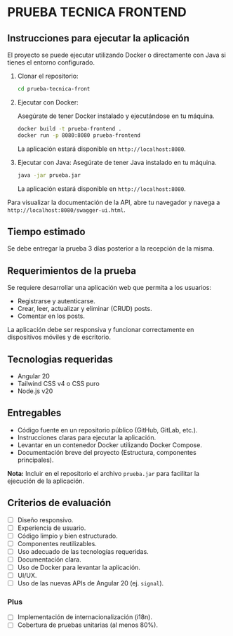 # PRUEBA TECNICA FRONTEND

## Instrucciones para ejecutar la aplicación

El proyecto se puede ejecutar utilizando Docker o directamente con Java si tienes el entorno configurado.

1. Clonar el repositorio:

   ```bash
   cd prueba-tecnica-front
   ```

2. Ejecutar con Docker:

   Asegúrate de tener Docker instalado y ejecutándose en tu máquina.

   ```bash
   docker build -t prueba-frontend .
   docker run -p 8080:8080 prueba-frontend
   ```

   La aplicación estará disponible en `http://localhost:8080`.

3. Ejecutar con Java:
    Asegúrate de tener Java instalado en tu máquina.
    
    ```bash
    java -jar prueba.jar
    ```
    
    La aplicación estará disponible en `http://localhost:8080`.

Para visualizar la documentación de la API, abre tu navegador y navega a `http://localhost:8080/swagger-ui.html`.

## Tiempo estimado

Se debe entregar la prueba 3 días posterior a la recepción de la misma.

## Requerimientos de la prueba

Se requiere desarrollar una aplicación web que permita a los usuarios:

- Registrarse y autenticarse.
- Crear, leer, actualizar y eliminar (CRUD) posts.
- Comentar en los posts.

La aplicación debe ser responsiva y funcionar correctamente en dispositivos móviles y de escritorio.

## Tecnologias requeridas

- Angular 20
- Tailwind CSS v4 o CSS puro
- Node.js v20

## Entregables

- Código fuente en un repositorio público (GitHub, GitLab, etc.).
- Instrucciones claras para ejecutar la aplicación.
- Levantar en un contenedor Docker utilizando Docker Compose.
- Documentación breve del proyecto (Estructura, componentes principales).

**Nota:** Incluir en el repositorio el archivo `prueba.jar` para facilitar la ejecución de la aplicación.

## Criterios de evaluación

- [ ] Diseño responsivo.
- [ ] Experiencia de usuario.
- [ ] Código limpio y bien estructurado.
- [ ] Componentes reutilizables.
- [ ] Uso adecuado de las tecnologías requeridas.
- [ ] Documentación clara.
- [ ] Uso de Docker para levantar la aplicación.
- [ ] UI/UX.
- [ ] Uso de las nuevas APIs de Angular 20 (ej. `signal`).

### Plus

- [ ] Implementación de internacionalización (i18n).
- [ ] Cobertura de pruebas unitarias (al menos 80%).
